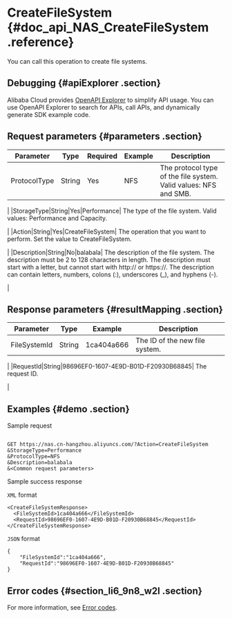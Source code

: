 # CreateFileSystem {#doc_api_NAS_CreateFileSystem .reference}

You can call this operation to create file systems.

## Debugging {#apiExplorer .section}

Alibaba Cloud provides [OpenAPI Explorer](https://api.aliyun.com/#product=NAS&api=CreateFileSystem) to simplify API usage. You can use OpenAPI Explorer to search for APIs, call APIs, and dynamically generate SDK example code.

## Request parameters {#parameters .section}

|Parameter|Type|Required|Example|Description|
|---------|----|--------|-------|-----------|
|ProtocolType|String|Yes|NFS| The protocol type of the file system. Valid values: NFS and SMB.

 |
|StorageType|String|Yes|Performance| The type of the file system. Valid values: Performance and Capacity.

 |
|Action|String|Yes|CreateFileSystem| The operation that you want to perform. Set the value to CreateFileSystem.

 |
|Description|String|No|balabala| The description of the file system. The description must be 2 to 128 characters in length. The description must start with a letter, but cannot start with http:// or https://. The description can contain letters, numbers, colons \(:\), underscores \(\_\), and hyphens \(-\).

 |

## Response parameters {#resultMapping .section}

|Parameter|Type|Example|Description|
|---------|----|-------|-----------|
|FileSystemId|String|1ca404a666| The ID of the new file system.

 |
|RequestId|String|98696EF0-1607-4E9D-B01D-F20930B68845| The request ID.

 |

## Examples {#demo .section}

Sample request

``` {#request_demo}

GET https://nas.cn-hangzhou.aliyuncs.com/?Action=CreateFileSystem
&StorageType=Performance
&ProtocolType=NFS
&Description=balabala
&<Common request parameters>

```

Sample success response

`XML` format

``` {#xml_return_success_demo}
<CreateFileSystemResponse>
  <FileSystemId>1ca404a666</FileSystemId>
  <RequestId>98696EF0-1607-4E9D-B01D-F20930B68845</RequestId>
</CreateFileSystemResponse>

```

`JSON` format

``` {#json_return_success_demo}
{
	"FileSystemId":"1ca404a666",
	"RequestId":"98696EF0-1607-4E9D-B01D-F20930B68845"
}
```

## Error codes {#section_li6_9n8_w2l .section}

For more information, see [Error codes](https://error-center.alibabacloud.com/status/product/NAS).

